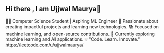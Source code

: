 ## Hi there , I am Ujjwal Maurya👋

<!--
**notujjwalmaurya/notujjwalmaurya** is a ✨ _special_ ✨ repository because its `README.md` (this file) appears on your GitHub profile.

Here are some ideas to get you started:

- 🔭 I’m currently working on ...
- 🌱 I’m currently learning ...
- 👯 I’m looking to collaborate on ...
- 🤔 I’m looking for help with ...
- 💬 Ask me about ...
- 📫 How to reach me: ...
- 😄 Pronouns: ...
- ⚡ Fun fact: ...
-->
👨‍💻 Computer Science Student | Aspiring ML Engineer
🚀 Passionate about creating impactful projects and learning new technologies.
📚 Focused on machine learning, and open-source contributions.
🌱 Currently exploring machine learning and AI applications.
💡 "Code. Learn. Innovate."
https://leetcode.com/u/ujjwalmaurya/
